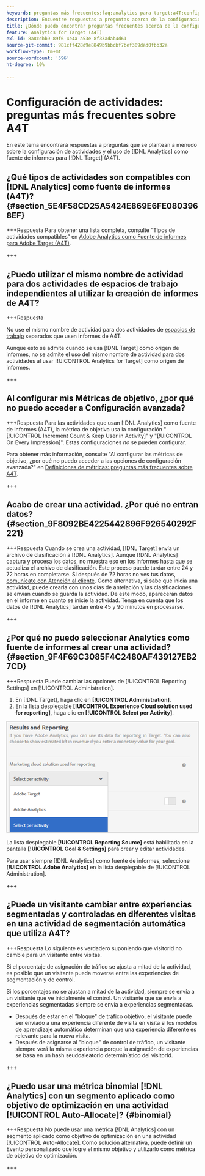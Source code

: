 ```yaml
---
keywords: preguntas más frecuentes;faq;analytics para target;a4T;configuración de actividades
description: Encuentre respuestas a preguntas acerca de la configuración de actividades al usar Analytics for [!DNL Target] (A4T). A4T le permite utilizar los informes de Analytics para  [!DNL Target] actividades.
title: ¿Dónde puedo encontrar preguntas frecuentes acerca de la configuración de actividades de con A4T?
feature: Analytics for Target (A4T)
exl-id: 8a8cdbb9-89f6-4e4a-a53e-8f33adab4d61
source-git-commit: 981cff428d9e8849b9bbcbf7bef389dad0fbb32a
workflow-type: tm+mt
source-wordcount: '596'
ht-degree: 10%

---
```


# Configuración de actividades: preguntas más frecuentes sobre A4T

En este tema encontrará respuestas a preguntas que se plantean a menudo sobre la configuración de actividades y el uso de [!DNL Analytics] como fuente de informes para [!DNL Target] (A4T).

## ¿Qué tipos de actividades son compatibles con [!DNL Analytics] como fuente de informes (A4T)? {#section_5E4F58CD25A5424E869E6FE0803968EF}

+++Respuesta
Para obtener una lista completa, consulte “Tipos de actividades compatibles” en [Adobe Analytics como Fuente de informes para Adobe Target (A4T)](/help/main/c-integrating-target-with-mac/a4t/a4t.md#concept_7540C8C04259434AB6EE33B09F47A1DE).

+++

## ¿Puedo utilizar el mismo nombre de actividad para dos actividades de espacios de trabajo independientes al utilizar la creación de informes de A4T?

+++Respuesta

No use el mismo nombre de actividad para dos actividades de [espacios de trabajo](/help/main/administrating-target/c-user-management/property-channel/property-channel.md) separados que usen informes de A4T.

Aunque esto se admite cuando se usa [!DNL Target] como origen de informes, no se admite el uso del mismo nombre de actividad para dos actividades al usar [!UICONTROL Analytics for Target] como origen de informes.

+++

## Al configurar mis Métricas de objetivo, ¿por qué no puedo acceder a Configuración avanzada?

+++Respuesta
Para las actividades que usan [!DNL Analytics] como fuente de informes (A4T), la métrica de objetivo usa la configuración &quot;[!UICONTROL Increment Count & Keep User in Activity]&quot; y &quot;[!UICONTROL On Every Impression]&quot;. Estas configuraciones *no* se pueden configurar.

Para obtener más información, consulte &quot;Al configurar las métricas de objetivo, ¿por qué no puedo acceder a las opciones de configuración avanzada?&quot; en [Definiciones de métricas: preguntas más frecuentes sobre A4T](/help/main/c-integrating-target-with-mac/a4t/r-a4t-faq/a4t-faq-metric-definition.md).

+++

## Acabo de crear una actividad. ¿Por qué no entran datos? {#section_9F8092BE4225442896F926540292F221}


+++Respuesta
Cuando se crea una actividad, [!DNL Target] envía un archivo de clasificación a [!DNL Analytics]. Aunque [!DNL Analytics] captura y procesa los datos, no muestra eso en los informes hasta que se actualiza el archivo de clasificación. Este proceso puede tardar entre 24 y 72 horas en completarse. Si después de 72 horas no ves tus datos, [comunícate con Atención al cliente](/help/main/cmp-resources-and-contact-information.md#reference_ACA3391A00EF467B87930A450050077C). Como alternativa, si sabe que inicia una actividad, puede crearla con unos días de antelación y las clasificaciones se envían cuando se guarda la actividad. De este modo, aparecerán datos en el informe en cuanto se inicie la actividad. Tenga en cuenta que los datos de [!DNL Analytics] tardan entre 45 y 90 minutos en procesarse.

+++

## ¿Por qué no puedo seleccionar Analytics como fuente de informes al crear una actividad? {#section_9F4F69C3085F4C2480AF439127EB27CD}

+++Respuesta
Puede cambiar las opciones de [!UICONTROL Reporting Settings] en [!UICONTROL Administration].

1. En [!DNL Target], haga clic en **[!UICONTROL Administration]**.
1. En la lista desplegable **[!UICONTROL Experience Cloud solution used for reporting]**, haga clic en **[!UICONTROL Select per Activity]**.

![imagen de selección por actividad](assets/select-per-activity.png)

La lista desplegable **[!UICONTROL Reporting Source]** está habilitada en la pantalla **[!UICONTROL Goal & Settings]** para crear y editar actividades.

Para usar siempre [!DNL Analytics] como fuente de informes, seleccione **[!UICONTROL Adobe Analytics]** en la lista desplegable de [!UICONTROL Administration].

+++

## ¿Puede un visitante cambiar entre experiencias segmentadas y controladas en diferentes visitas en una actividad de segmentación automática que utiliza A4T?

+++Respuesta
Lo siguiente es verdadero suponiendo que visitorId no cambie para un visitante entre visitas.

Si el porcentaje de asignación de tráfico se ajusta a mitad de la actividad, es posible que un visitante pueda moverse entre las experiencias de segmentación y de control.

Si los porcentajes no se ajustan a mitad de la actividad, siempre se envía a un visitante que ve inicialmente el control. Un visitante que se envía a experiencias segmentadas siempre se envía a experiencias segmentadas.

* Después de estar en el &quot;bloque&quot; de tráfico objetivo, el visitante puede ser enviado a una experiencia diferente de visita en visita si los modelos de aprendizaje automático determinan que una experiencia diferente es relevante para la nueva visita.
* Después de asignarse al &quot;bloque&quot; de control de tráfico, un visitante siempre verá la misma experiencia porque la asignación de experiencias se basa en un hash seudoaleatorio determinístico del visitorId.

+++

## ¿Puedo usar una métrica binomial [!DNL Analytics] con un segmento aplicado como objetivo de optimización en una actividad [!UICONTROL Auto-Allocate]? {#binomial}

+++Respuesta
No puede usar una métrica [!DNL Analytics] con un segmento aplicado como objetivo de optimización en una actividad [!UICONTROL Auto-Allocate]. Como solución alternativa, puede definir un Evento personalizado que logre el mismo objetivo y utilizarlo como métrica de objetivo de optimización.

+++

